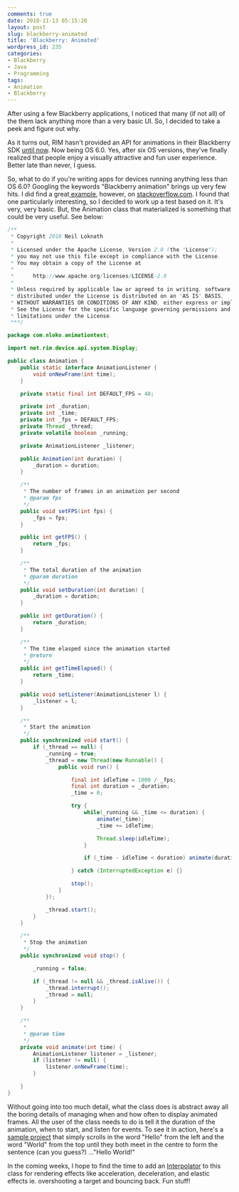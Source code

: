 ```yaml
---
comments: true
date: 2010-11-13 05:15:20
layout: post
slug: blackberry-animated
title: 'Blackberry: Animated'
wordpress_id: 235
categories:
- Blackberry
- Java
- Programming
tags:
- Animation
- Blackberry
---
```


After using a few Blackberry applications, I noticed that many (if not all) of the them lack anything more than a very basic UI. So, I decided to take a peek and figure out why.

As it turns out, RIM hasn't provided an API for animations in their Blackberry SDK [until now](http://docs.blackberry.com/en/developers/deliverables/17966/Graphics_and_animation_overview_1240891_11.jsp). Now being OS 6.0. Yes, after six OS versions, they've finally realized that people enjoy a visually attractive and fun user experience. Better late than never, I guess.

So, what to do if you're writing apps for devices running anything less than OS 6.0? Googling the keywords "Blackberry animation" brings up very few hits. I did find a great[ example](http://stackoverflow.com/questions/1497073/blackberry-fields-layout-animation), however, on [stackoverflow.com](http://stackoverflow.com). I found that one particularly interesting, so I decided to work up a test based on it. It's very, very basic. But, the Animation class that materialized is something that could be very useful. See below:

~~~ java     
/**
 * Copyright 2010 Neil Loknath
 *
 * Licensed under the Apache License, Version 2.0 (the "License");
 * you may not use this file except in compliance with the License.
 * You may obtain a copy of the License at
 *
 *      http://www.apache.org/licenses/LICENSE-2.0
 *
 * Unless required by applicable law or agreed to in writing, software
 * distributed under the License is distributed on an "AS IS" BASIS,
 * WITHOUT WARRANTIES OR CONDITIONS OF ANY KIND, either express or implied.
 * See the License for the specific language governing permissions and
 * limitations under the License.
 ***/

package com.nloko.animationtest;

import net.rim.device.api.system.Display;

public class Animation {
	public static interface AnimationListener {
		void onNewFrame(int time);
	}

	private static final int DEFAULT_FPS = 40;

	private int _duration;
	private int _time;
	private int _fps = DEFAULT_FPS;
	private Thread _thread;
	private volatile boolean _running;

	private AnimationListener _listener;

	public Animation(int duration) {
		_duration = duration;
	}

	/**
	 * The number of frames in an animation per second
	 * @param fps
	 */
	public void setFPS(int fps) {
		_fps = fps;
	}

	public int getFPS() {
		return _fps;
	}

	/**
	 * The total duration of the animation
	 * @param duration
	 */
	public void setDuration(int duration) {
		_duration = duration;
	}

	public int getDuration() {
		return _duration;
	}

	/**
	 * The time elasped since the animation started
	 * @return
	 */
	public int getTimeElapsed() {
		return _time;
	}

	public void setListener(AnimationListener l) {
		_listener = l;
	}

	/**
	 * Start the animation
	 */
	public synchronized void start() {
		if (_thread == null) {
			_running = true;
			_thread = new Thread(new Runnable() {
				public void run() {

					final int idleTime = 1000 / _fps;
					final int duration = _duration;
					_time = 0;

					try {
						while(_running && _time <= duration) {
							animate(_time);
							_time += idleTime;

							Thread.sleep(idleTime);
						}

						if (_time - idleTime < duration) animate(duration);

					} catch (InterruptedException e) {}

					stop();
				}
			});

			_thread.start();
		}
	}

	/**
	 * Stop the animation
	 */
	public synchronized void stop() {

		_running = false;

		if (_thread != null && _thread.isAlive()) {
			_thread.interrupt();
			_thread = null;
		}
	}

	/**
	 *
	 * @param time
	 */
	private void animate(int time) {
		AnimationListener listener = _listener;
		if (listener != null) {
			listener.onNewFrame(time);
		}

	}
}
~~~ 

Without going into too much detail, what the class does is abstract away all the boring details of managing when and how often to display animated frames. All the user of the class needs to do is tell it the duration of the animation, when to start, and listen for events. To see it in action, here's a [sample project](http://dl.dropbox.com/u/6578423/animationtest.zip) that simply scrolls in the word "Hello" from the left and the word "World" from the top until they both meet in the centre to form the sentence (can you guess?) ..."Hello World!"

In the coming weeks, I hope to find the time to add an [Interpolator](http://en.wikipedia.org/wiki/Interpolation) to this class for rendering effects like acceleration, deceleration, and elastic effects ie. overshooting a target and bouncing back. Fun stuff!
